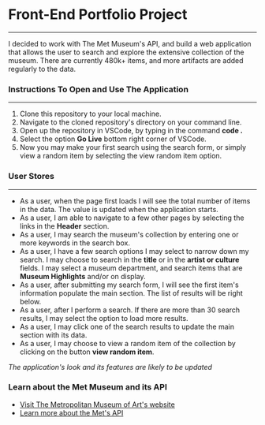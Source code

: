 # Front-End Portfolio Project
---
I decided to work with The Met Museum's API, and build a web application that allows the user to search and explore the extensive collection of the museum.
There are currently 480k+ items, and more artifacts are added regularly to the data.

### Instructions To Open and Use The Application
---
1. Clone this repository to your local machine.
2. Navigate to the cloned repository's directory on your command line.
3. Open up the repository in VSCode, by typing in the command **code .**
4. Select the option **Go Live** bottom right corner of VSCode.
5. Now you may make your first search using the search form, or simply view a random item by selecting the view random item option.

### User Stores
---
* As a user, when the page first loads I will see the total number of items in the data. The value is updated when the application starts.
* As a user, I am able to navigate to a few other pages by selecting the links in the **Header** section.
* As a user, I may search the museum's collection by entering one or more keywords in the search box.
* As a user, I have a few search options I may select to narrow down my search. I may choose to search in the **title** or in the **artist or culture** fields. I may select a museum department, and search items that are **Museum Highlights** and/or on display.
* As a user, after submitting my search form, I will see the first item's information populate the main section. The list of results will be right below.
* As a user, after I perform a search. If there are more than 30 search results, I may select the option to load more results.
* As a user, I may click one of the search results to update the main section with its data.
* As a user, I may choose to view a random item of the collection by clicking on the button **view random item**.

*The application's look and its features are likely to be updated*

### Learn about the Met Museum and its API

* [Visit The Metropolitan Museum of Art's website](https://www.metmuseum.org/)
* [Learn more about the Met's API](https://metmuseum.github.io)